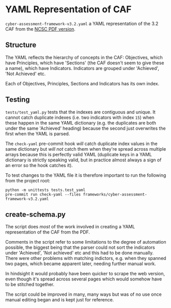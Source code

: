 # YAML Representation of CAF

`cyber-assessment-framework-v3.2.yaml` a YAML representation of the 3.2 CAF from the [NCSC PDF version](https://www.ncsc.gov.uk/static-assets/documents/cyber-assessment-framework-v3.2.pdf).

## Structure

The YAML reflects the hierarchy of concepts in the CAF: Objectives, which have Principles, which have 'Sections' (the CAF doesn't seem to give these a name), which have Indicators. Indicators are grouped under 'Achieved', 'Not Achieved' etc.

Each of Objectives, Principles, Sections and Indicators has its own index.

## Testing

`tests/test_yaml.py` tests that the indexes are contiguous and unique. It cannot catch duplicate indexes (i.e. two indicators with index `15`) when these happen in the same YAML dictionary (e.g. the duplicates are both under the same 'Achieved' heading) because the second just overwrites the first when the YAML is parsed.

The `check-yaml` pre-commit hook *will* catch duplicate index values in the same dictionary but *will not* catch them when they're spread across multiple arrays because this is perfectly valid YAML (duplicate keys in a YAML dictionary is strictly speaking valid, but in practice almost always a sign of an error so the hook catches it).

To test changes to the YAML file it is therefore important to run the following from the project root:

```
python -m unittests tests.test_yaml
pre-commit run check-yaml --files frameworks/cyber-assessment-framework-v3.2.yaml
```

## create-schema.py

The script does *most* of the work involved in creating a YAML representation of the CAF from the PDF.

Comments in the script refer to some limitations to the degree of automation possible, the biggest being that the parser could not sort the indicators under 'Achieved', 'Not achieved' etc and this had to be done manually. There were other problems with matching indictors, e.g. when they spanned two pages, which became apparent later, needing further manual work.

In hindsight it would probably have been quicker to scrape the web version, even though it's spread across several pages which would somehow have to be stitched together.

The script could be improved in many, many ways but was of no use once manual editing began and is kept just for reference.
